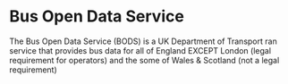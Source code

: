 # Bus Open Data Service

The Bus Open Data Service (BODS) is a UK Department of Transport ran service that provides bus data for all of England EXCEPT London (legal requirement for operators) and the some of Wales & Scotland (not a legal requirement)
